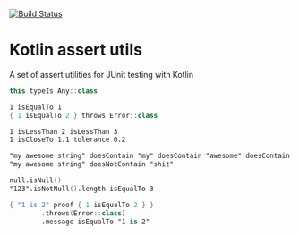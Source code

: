 [![Build Status](https://travis-ci.org/lovef/kotlin-assert-utils.svg?branch=master)](https://travis-ci.org/lovef/kotlin-assert-utils)

# Kotlin assert utils

A set of assert utilities for JUnit testing with Kotlin

``` Kotlin
this typeIs Any::class

1 isEqualTo 1
{ 1 isEqualTo 2 } throws Error::class

1 isLessThan 2 isLessThan 3
1 isCloseTo 1.1 tolerance 0.2

"my awesome string" doesContain "my" doesContain "awesome" doesContain "string"
"my awesome string" doesNotContain "shit"

null.isNull()
"123".isNotNull().length isEqualTo 3

{ "1 is 2" proof { 1 isEqualTo 2 } }
        .throws(Error::class)
        .message isEqualTo "1 is 2"
```